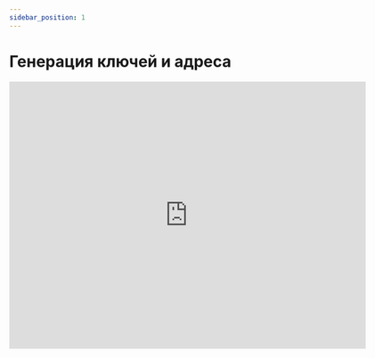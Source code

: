 ```yaml
---
sidebar_position: 1
---
```


# Генерация ключей и адреса

<iframe
    width="640"
    height="480"
    src="https://www.youtube.com/embed/w0UOOGyiCgI"
    frameborder="0"
    allow="autoplay; encrypted-media; fullscreen"
>
</iframe>

